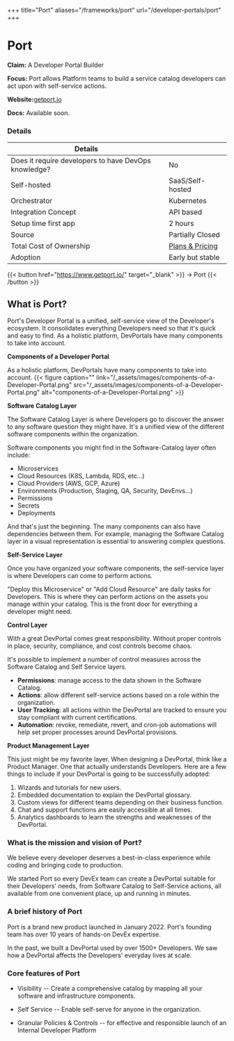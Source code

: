 +++
title="Port"
aliases="/frameworks/port"
url="/developer-portals/port"
+++

# Port

**Claim:** A Developer Portal Builder

**Focus:** Port allows Platform teams to build a service catalog developers can act upon with self-service actions.

**Website:**[getport.io](https://www.getport.io/)

**Docs:** Available soon.

### Details

| Details                                              |                                                   |
| ---------------------------------------------------- | ------------------------------------------------- |
| Does it require developers to have DevOps knowledge? | No                                                |
| Self-hosted                                          | SaaS/Self-hosted                                  |
| Orchestrator                                         | Kubernetes                                        |
| Integration Concept                                  | API based                                         |
| Setup time first app                                 | 2 hours                                           |
| Source                                               | Partially Closed                                  |
| Total Cost of Ownership                              | [Plans & Pricing](https://www.getport.io/pricing) |
| Adoption                                             | Early but stable                                  |

{{< button href="https://www.getport.io/" target="_blank" >}}
-> Port
{{< /button >}}

## What is Port?

Port's Developer Portal is a unified, self-service view of the Developer's ecosystem. It consolidates everything Developers need so that it's quick and easy to find.
As a holistic platform, DevPortals have many components to take into account.

**Components of a Developer Portal**

As a holistic platform, DevPortals have many components to take into account.
{{< figure caption="" link="/_assets/images/components-of-a-Developer-Portal.png" src="/_assets/images/components-of-a-Developer-Portal.png" alt="components-of-a-Developer-Portal.png" >}}

**Software Catalog Layer**

The Software Catalog Layer is where Developers go to discover the answer to any software question they might have. It's a unified view of the different software components within the organization.

Software components you might find in the Software-Catalog layer often include:

- Microservices
- Cloud Resources (K8S, Lambda, RDS, etc…)
- Cloud Providers (AWS, GCP, Azure)
- Environments (Production, Staging, QA, Security, DevEnvs…)
- Permissions
- Secrets
- Deployments
  ‍

And that's just the beginning. The many components can also have dependencies between them. For example, managing the Software Catalog layer in a visual representation is essential to answering complex questions.

**Self-Service Layer**

Once you have organized your software components, the self-service layer is where Developers can come to perform actions.

"Deploy this Microservice" or "Add Cloud Resource" are daily tasks for Developers. This is where they can perform actions on the assets you manage within your catalog. This is the front door for everything a developer might need.

**Control Layer**

With a great DevPortal comes great responsibility. Without proper controls in place, security, compliance, and cost controls become chaos.

It's possible to implement a number of control measures across the Software Catalog and Self Service layers.

- **Permissions**: manage access to the data shown in the Software Catalog.
- **Actions**: allow different self-service actions based on a role within the organization.
- **User Tracking**: all actions within the DevPortal are tracked to ensure you stay compliant with current certifications.
- **Automation**: revoke, remediate, revert, and cron-job automations will help set proper processes around DevPortal provisions.

**Product Management Layer**

This just might be my favorite layer. When designing a DevPortal, think like a Product Manager. One that actually understands Developers. Here are a few things to include if your DevPortal is going to be successfully adopted:

1. Wizards and tutorials for new users.
2. Embedded documentation to explain the DevPortal glossary.
3. Custom views for different teams depending on their business function.
4. Chat and support functions are easily accessible at all times.
5. Analytics dashboards to learn the strengths and weaknesses of the DevPortal.

### **What is the mission and vision of Port?**

We believe every developer deserves a best-in-class experience while coding and bringing code to production.

We started Port so every DevEx team can create a DevPortal suitable for their Developers' needs, from Software Catalog to Self-Service actions, all available from one convenient place, up and running in minutes.

### **A brief history of Port**

Port is a brand new product launched in January 2022. Port's founding team has over 10 years of hands-on DevEx expertise.

In the past, we built a DevPortal used by over 1500+ Developers. We saw how a DevPortal affects the Developers' everyday lives at scale.

### **Core features of Port**

- Visibility -- Create a comprehensive catalog by mapping all your software and infrastructure components.

- Self Service -- Enable self-serve for anyone in the organization.

- Granular Policies & Controls -- for effective and responsible launch of an Internal Developer Platform
